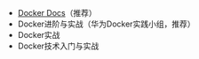 + [Docker Docs](https://docs.docker.com/)（推荐）
+ Docker进阶与实战（华为Docker实践小组，推荐）
+ Docker实战
+ Docker技术入门与实战